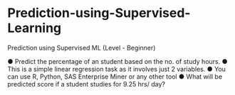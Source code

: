 # Prediction-using-Supervised-Learning
Prediction using Supervised ML
(Level - Beginner)

● Predict the percentage of an student based on the no. of study hours.
● This is a simple linear regression task as it involves just 2 variables.
● You can use R, Python, SAS Enterprise Miner or any other tool
● What will be predicted score if a student studies for 9.25 hrs/ day?
